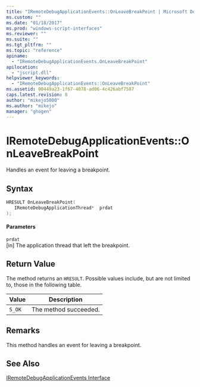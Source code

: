 ```yaml
---
title: "IRemoteDebugApplicationEvents::OnLeaveBreakPoint | Microsoft Docs"
ms.custom: ""
ms.date: "01/18/2017"
ms.prod: "windows-script-interfaces"
ms.reviewer: ""
ms.suite: ""
ms.tgt_pltfrm: ""
ms.topic: "reference"
apiname: 
  - "IRemoteDebugApplicationEvents.OnLeaveBreakPoint"
apilocation: 
  - "jscript.dll"
helpviewer_keywords: 
  - "IRemoteDebugApplicationEvents::OnLeaveBreakPoint"
ms.assetid: 00449a23-1f67-4078-ad06-4c426abf7587
caps.latest.revision: 8
author: "mikejo5000"
ms.author: "mikejo"
manager: "ghogen"
---
```

# IRemoteDebugApplicationEvents::OnLeaveBreakPoint
Handles an event for leaving a breakpoint.  
  
## Syntax  
  
```cpp
HRESULT OnLeaveBreakPoint(  
   IRemoteDebugApplicationThread*  prdat  
);  
```  
  
#### Parameters  
 `prdat`  
 [in] The application thread that left the breakpoint.  
  
## Return Value  
 The method returns an `HRESULT`. Possible values include, but are not limited to, those in the following table.  
  
|Value|Description|  
|-----------|-----------------|  
|`S_OK`|The method succeeded.|  
  
## Remarks  
 This method handles an event for leaving a breakpoint.  
  
## See Also  
 [IRemoteDebugApplicationEvents Interface](../../winscript/reference/iremotedebugapplicationevents-interface.md)